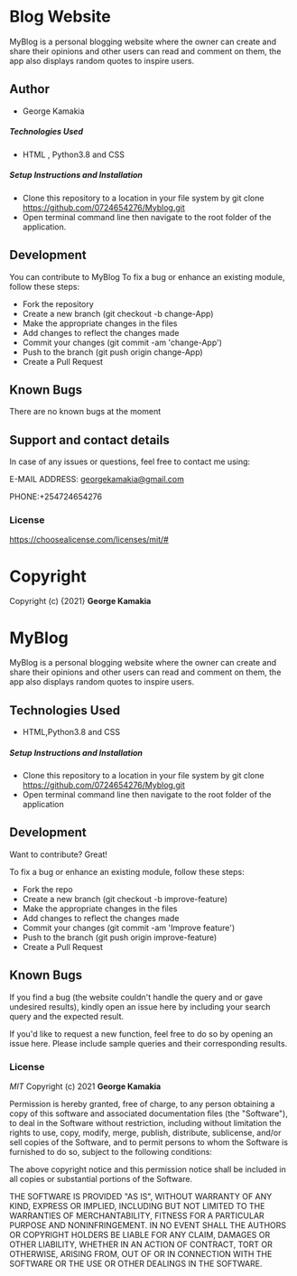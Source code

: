 # Blog Website
MyBlog is a personal blogging website where the owner can create and share their opinions and other users can read and comment on them, the app also displays random quotes to inspire users.
## Author 
* George Kamakia
##### Technologies Used
- HTML , Python3.8 and CSS
##### Setup Instructions and Installation
- Clone this repository to a location in your file system by git clone https://github.com/0724654276/Myblog.git
- Open terminal command line then navigate to the root folder of the application. 
## Development
You can contribute to MyBlog
To fix a bug or enhance an existing module, follow these steps:
- Fork the repository
- Create a new branch (git checkout -b change-App)
- Make the appropriate changes in the files
- Add changes to reflect the changes made
- Commit your changes (git commit -am 'change-App')
- Push to the branch (git push origin change-App)
- Create a Pull Request
## Known Bugs
There are no known bugs at the moment
## Support and contact details
In case of any issues or questions, feel free to contact me using: 

E-MAIL ADDRESS: georgekamakia@gmail.com

PHONE:+254724654276
### **License**
https://choosealicense.com/licenses/mit/#

# **Copyright**
Copyright (c) {2021} **George Kamakia**


# MyBlog

MyBlog is a personal blogging website where the owner can create and share their opinions and other users can read and comment on them, the app also displays random quotes to inspire users.


## Technologies Used

- HTML,Python3.8 and CSS


##### Setup Instructions and Installation

- Clone this repository to a location in your file system by git clone https://github.com/0724654276/Myblog.git
- Open terminal command line then navigate to the root folder of the application


## Development

Want to contribute? Great!

To fix a bug or enhance an existing module, follow these steps:
- Fork the repo
- Create a new branch (git checkout -b improve-feature)
- Make the appropriate changes in the files
- Add changes to reflect the changes made
- Commit your changes (git commit -am 'Improve feature')
- Push to the branch (git push origin improve-feature)
- Create a Pull Request


## Known Bugs

If you find a bug (the website couldn't handle the query and or gave undesired results), kindly open an issue here by including your search query and the expected result.

If you'd like to request a new function, feel free to do so by opening an issue here. Please include sample queries and their corresponding results.


### License

*MIT*
Copyright (c) 2021 **George Kamakia**

Permission is hereby granted, free of charge, to any person obtaining a copy of this software and associated documentation files (the "Software"), to deal in the Software without restriction, including without limitation the rights to use, copy, modify, merge, publish, distribute, sublicense, and/or sell copies of the Software, and to permit persons to whom the Software is furnished to do so, subject to the following conditions:

The above copyright notice and this permission notice shall be included in all copies or substantial portions of the Software.

THE SOFTWARE IS PROVIDED "AS IS", WITHOUT WARRANTY OF ANY KIND, EXPRESS OR IMPLIED, INCLUDING BUT NOT LIMITED TO THE WARRANTIES OF MERCHANTABILITY, FITNESS FOR A PARTICULAR PURPOSE AND NONINFRINGEMENT. IN NO EVENT SHALL THE AUTHORS OR COPYRIGHT HOLDERS BE LIABLE FOR ANY CLAIM, DAMAGES OR OTHER LIABILITY, WHETHER IN AN ACTION OF CONTRACT, TORT OR OTHERWISE, ARISING FROM, OUT OF OR IN CONNECTION WITH THE SOFTWARE OR THE USE OR OTHER DEALINGS IN THE SOFTWARE.